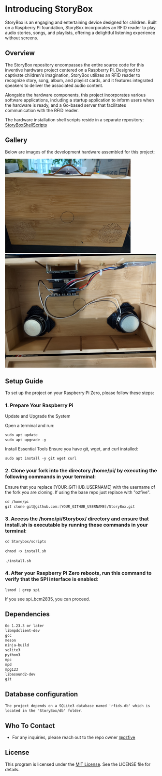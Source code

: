# Introducing StoryBox

StoryBox is an engaging and entertaining device designed for children. Built on a Raspberry Pi foundation, StoryBox incorporates an RFID reader to play audio stories, songs, and playlists, offering a delightful listening experience without screens.

## Overview

The StoryBox repository encompasses the entire source code for this inventive hardware project centered on a Raspberry Pi. Designed to captivate children's imagination, StoryBox utilizes an RFID reader to recognize story, song, album, and playlist cards, and it features integrated speakers to deliver the associated audio content.

Alongside the hardware components, this project incorporates various software applications, including a startup application to inform users when the hardware is ready, and a Go-based server that facilitates communication with the RFID reader.

The hardware installation shell scripts reside in a separate repository: [StoryBoxShellScripts](https://github.com/ozfive/StoryBoxShellScripts)

## Gallery
Below are images of the development hardware assembled for this project:

<img src="https://github.com/ozfive/StoryBox/blob/main/github/Box-Front.jpg" alt="Box-Front" width="415px" height="311">

<img src="https://github.com/ozfive/StoryBox/blob/main/github/Box-Internal.jpg" alt="Box-Internal" width="500" height="375">

## Setup Guide

To set up the project on your Raspberry Pi Zero, please follow these steps:

### 1. Prepare Your Raspberry Pi

Update and Upgrade the System

Open a terminal and run:
```shell
sudo apt update
sudo apt upgrade -y
```

Install Essential Tools
Ensure you have git, wget, and curl installed:

```shell
sudo apt install -y git wget curl
```

### 2. Clone your fork into the directory /home/pi/ by executing the following commands in your terminal:
Ensure that you replace [YOUR_GITHUB_USERNAME] with the username of the fork you are cloning. If using the base repo just replace with "ozfive".
```shell
cd /home/pi
git clone git@github.com:[YOUR_GITHUB_USERNAME]/StoryBox.git
```

### 3. Access the /home/pi/Storybox/ directory and ensure that install.sh is executable by running these commands in your terminal:

```shell
cd Storybox/scripts

chmod +x install.sh

./install.sh
```

### 4. After your Raspberry Pi Zero reboots, run this command to verify that the SPI interface is enabled:

```shell
lsmod | grep spi
```

If you see spi_bcm2835, you can proceed.
	
## Dependencies

	Go 1.23.3 or later
	libmpdclient-dev
	gcc
	meson
	ninja-build
	sqlite3
	python3
	mpc
	mpd
	mpg123
	libasound2-dev
	git

## Database configuration

	The project depends on a SQLite3 database named 'rfids.db' which is located in the 'StoryBox/db' folder.

## Who To Contact

* For any inquiries, please reach out to the repo owner [@ozfive](https://github.com/ozfive)

## License
This program is licensed under the [MIT License](https://opensource.org/license/mit/). See the LICENSE file for details.